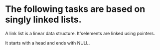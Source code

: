 # The following tasks are based on singly linked lists. 

A link list is a linear data structure. It'selements are linked using pointers.

It starts with a head and ends with NULL.
